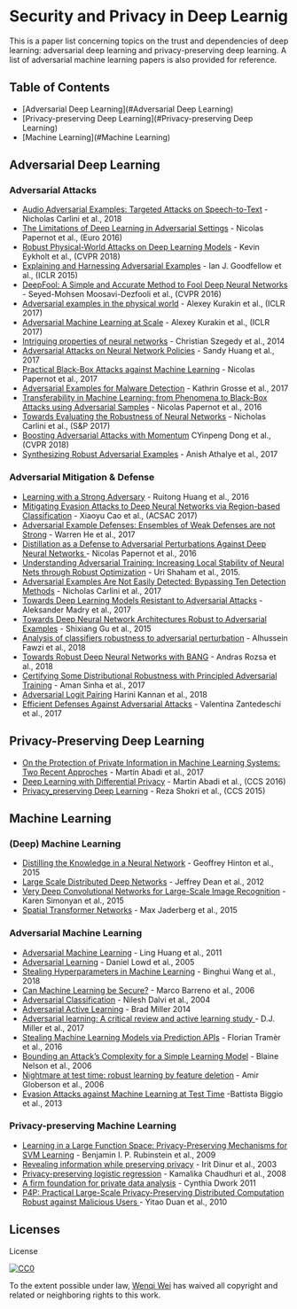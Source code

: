 
# Security and Privacy in Deep Learnig
This is a paper list concerning topics on the trust and dependencies of deep learning: adversarial deep learning and privacy-preserving deep learning. A list of adversarial machine learning papers is also provided for reference.


## Table of Contents

 - [Adversarial Deep Learning](#Adversarial Deep Learning)
 - [Privacy-preserving Deep Learning](#Privacy-preserving Deep Learning)
 - [Machine Learning](#Machine Learning)
 



## Adversarial Deep Learning

### Adversarial Attacks
* [Audio Adversarial Examples: Targeted Attacks on Speech-to-Text](https://arxiv.org/abs/1801.01944) - Nicholas Carlini et al., 2018
* [The Limitations of Deep Learning in Adversarial Settings](https://ieeexplore.ieee.org/abstract/document/7467366/) - Nicolas Papernot  et al., (Euro 2016)
* [Robust Physical-World Attacks on Deep Learning Models](https://arxiv.org/abs/1707.08945) - Kevin Eykholt et al., (CVPR 2018)
* [Explaining and Harnessing Adversarial Examples](https://arxiv.org/abs/1412.6572) - Ian J. Goodfellow et al., (ICLR 2015)
* [DeepFool: A Simple and Accurate Method to Fool Deep Neural Networks](https://www.cv-foundation.org/openaccess/content_cvpr_2016/html/Moosavi-Dezfooli_DeepFool_A_Simple_CVPR_2016_paper.html) - Seyed-Mohsen Moosavi-Dezfooli et al., (CVPR 2016)
* [Adversarial examples in the physical world](https://arxiv.org/abs/1607.02533) - Alexey Kurakin et al., (ICLR 2017)
* [Adversarial Machine Learning at Scale](https://arxiv.org/abs/1611.01236) - Alexey Kurakin et al., (ICLR 2017)
* [Intriguing properties of neural networks](https://arxiv.org/abs/1312.6199) - Christian Szegedy et al., 2014
* [Adversarial Attacks on Neural Network Policies](https://arxiv.org/abs/1702.02284) - Sandy Huang et al., 2017
* [Practical Black-Box Attacks against Machine Learning](https://dl.acm.org/citation.cfm?id=3053009) - Nicolas Papernot et al., 2017
* [Adversarial Examples for Malware Detection](https://link.springer.com/chapter/10.1007/978-3-319-66399-9_4) - Kathrin Grosse et al., 2017
* [Transferability in Machine Learning: from Phenomena to Black-Box Attacks using Adversarial Samples](https://arxiv.org/abs/1605.07277) - Nicolas Papernot et al., 2016
* [Towards Evaluating the Robustness of Neural Networks](https://nicholas.carlini.com/papers/2017_sp_nnrobustattacks.pdf) - Nicholas Carlini et al., (S&P 2017)
* [Boosting Adversarial Attacks with Momentum](http://openaccess.thecvf.com/content_cvpr_2018/CameraReady/4098.pdf) CYinpeng Dong et al., (CVPR 2018)
* [Synthesizing Robust Adversarial Examples](https://arxiv.org/abs/1707.07397) - Anish Athalye et al., 2017

### Adversarial Mitigation & Defense

* [Learning with a Strong Adversary](https://arxiv.org/abs/1511.03034) - Ruitong Huang et al., 2016
* [Mitigating Evasion Attacks to Deep Neural Networks via Region-based Classification](https://dl.acm.org/citation.cfm?id=3134606) - 
Xiaoyu Cao et al., (ACSAC 2017)
* [Adversarial Example Defenses: Ensembles of Weak Defenses are not Strong](https://www.usenix.org/system/files/conference/woot17/woot17-paper-he.pdf) - Warren He et al., 2017
* [Distillation as a Defense to Adversarial Perturbations Against Deep Neural Networks ](https://ieeexplore.ieee.org/abstract/document/7546524/) - Nicolas Papernot et al., 2016
* [Understanding Adversarial Training: Increasing Local Stability of Neural Nets through Robust Optimization](https://arxiv.org/abs/1511.05432) - Uri Shaham et al., 2015.
* [Adversarial Examples Are Not Easily Detected: Bypassing Ten Detection Methods](https://dl.acm.org/citation.cfm?id=3140444) - 
Nicholas Carlini et al., 2017
* [Towards Deep Learning Models Resistant to Adversarial Attacks](https://arxiv.org/abs/1706.06083) - Aleksander Madry et al., 2017
* [Towards Deep Neural Network Architectures Robust to Adversarial Examples](https://arxiv.org/abs/1412.5068) - Shixiang Gu et al., 2015
* [Analysis of classifiers robustness to adversarial perturbation](https://link.springer.com/article/10.1007/s10994-017-5663-3) - Alhussein Fawzi et al., 2018
* [Towards Robust Deep Neural Networks with BANG](https://arxiv.org/abs/1612.00138) - Andras Rozsa et al., 2018
* [Certifying Some Distributional Robustness with Principled Adversarial Training](https://arxiv.org/abs/1710.10571) - Aman Sinha et al., 2017
* [Adversarial Logit Pairing](https://arxiv.org/abs/1803.06373) Harini Kannan et al., 2018
* [Efficient Defenses Against Adversarial Attacks](https://dl.acm.org/citation.cfm?id=3140449) - Valentina Zantedeschi et al., 2017



## Privacy-Preserving Deep Learning

* [On the Protection of Private Information in Machine Learning Systems: Two Recent Approches](https://ieeexplore.ieee.org/abstract/document/8049647/) - Martín Abadi et al., 2017
* [Deep Learning with Differential Privacy](https://dl.acm.org/citation.cfm?id=2978318) - Martin Abadi et al., (CCS 2016)
* [Privacy_preserving Deep Learning](https://dl.acm.org/citation.cfm?id=2813687) - Reza Shokri et al., (CCS 2015)

## Machine Learning


### (Deep) Machine Learning
* [Distilling the Knowledge in a Neural Network](https://arxiv.org/abs/1503.02531) - Geoffrey Hinton et al., 2015
* [Large Scale Distributed Deep Networks](http://papers.nips.cc/paper/4687-large-scale-distributed-deep-networks) - Jeffrey Dean et al., 2012
 * [Very Deep Convolutional Networks for Large-Scale Image Recognition](https://arxiv.org/abs/1409.1556) - Karen Simonyan et al., 2015
 * [Spatial Transformer Networks](http://papers.nips.cc/paper/5854-spatial-transformer-networks) - Max Jaderberg et al., 2015

### Adversarial Machine Learning
* [Adversarial Machine Learning](https://dl.acm.org/citation.cfm?id=2046692) - Ling Huang et al., 2011
* [Adversarial Learning](https://dl.acm.org/citation.cfm?id=1081950) - Daniel Lowd et al., 2005
* [Stealing Hyperparameters in Machine Learning](https://arxiv.org/abs/1802.05351) - Binghui Wang et al., 2018
* [Can Machine Learning be Secure?](https://dl.acm.org/citation.cfm?id=1128824) - Marco Barreno et al., 2006
* [Adversarial Classification](https://dl.acm.org/citation.cfm?id=1014066) - Nilesh Dalvi et al., 2004
* [Adversarial Active Learning](https://dl.acm.org/citation.cfm?id=2666656/) - Brad Miller 2014
* [Adversarial learning: A critical review and active learning study ](https://ieeexplore.ieee.org/abstract/document/8168163/
) - D.J. Miller et al., 2017
* [Stealing	Machine	Learning	Models	via	Prediction	APIs](https://www.usenix.org/system/files/conference/usenixsecurity16/sec16_paper_tramer.pdf) - Florian Tramèr et al., 2016
 * [Bounding an Attack’s Complexity for a Simple Learning Model](https://people.eecs.berkeley.edu/~adj/publications/paper-files/sysml2006-attack.pdf) - Blaine Nelson et al., 2006
  * [Nightmare at test time: robust learning by feature deletion](https://dl.acm.org/citation.cfm?id=1143889) - 
Amir Globerson et al., 2006
 * [Evasion Attacks against Machine Learning at Test Time](https://link.springer.com/chapter/10.1007/978-3-642-40994-3_25) -Battista Biggio et al., 2013



### Privacy-preserving Machine Learning
* [Learning in a Large Function Space: Privacy-Preserving Mechanisms for SVM Learning](https://arxiv.org/abs/0911.5708
) - Benjamin I. P. Rubinstein et al., 2009
* [Revealing information while preserving privacy](https://dl.acm.org/citation.cfm?id=773173) - Irit Dinur et al., 2003
* [Privacy-preserving logistic regression](papers.nips.cc/paper/3486-privacy-preserving-logistic-regression) - Kamalika Chaudhuri et al., 2008
 * [A firm foundation for private data analysis](https://dl.acm.org/citation.cfm?id=1866758) - Cynthia Dwork 2011
 * [P4P: Practical Large-Scale Privacy-Preserving Distributed Computation Robust against Malicious Users
](static.usenix.org/legacy/events/sec10/tech/full_papers/Duan.pdf) - Yitao Duan et al., 2010

























## Licenses
License

[![CC0](http://i.creativecommons.org/p/zero/1.0/88x31.png)](http://creativecommons.org/publicdomain/zero/1.0/)

To the extent possible under law, [Wenqi Wei](https://wenqiwei789.github.io/Homepage/) has waived all copyright and related or neighboring rights to this work.
